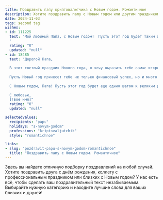 ```yaml
---
title: Поздравить папу криптовалютчика с Новым годом. Романтичное
description: Хотите поздравить папу с Новым годом или другим праздником? Наш ИИ создаст незабываемое поздравление, а вы обязательно выделитесь среди других.  
date: 2024-11-03
tags: second tag
wishes:
- id: 111225
  text: "Мой любимый Папа, с Новым годом!  Пусть этот год будет таким же блестящим и многообещающим, как самая успешная криптовалютная сделка. Пусть твой мир наполнится теплом, любовью и  счастьем, а все твои начинания, как и биткоин, принесут невероятный успех.  Я люблю тебя безмерно и желаю тебе всего самого светлого и прекрасного в Новом году!
  "
  rating: "0"
  updated: "null"
- id: 18485
  text: "Дорогой Папа,
  
  В этот светлый праздник Нового года, я хочу выразить тебе самые искренние поздравления. Пусть каждый новый день приносит тебе радость и успех в твоих увлекательных проектах в мире криптовалют. Твоя страсть и профессионализм вдохновляют меня каждый день.
  
  Пусть Новый год принесет тебе не только финансовый успех, но и много тепла, любви и поддержки от близких. Желаю, чтобы каждый твой шаг на пути к мечте был уверенным и полным оптимизма.
  
  С Новым годом, Папа! Пусть этот год будет еще одним шагом к великим достижениям и счастливым моментам.
  
  С любовью,
  [Твое имя]"
  rating: "0"
  updated: "null"

selectedValues:
  recipients: "papu"
  holidays: "s-novym-godom"
  professions: "kriptovaljutchik"
  style: "romantichnoe"

links:
- slug: "pozdravit-papu-s-novym-godom-romantichnoe"
  title: "Поздравить папу с Новым годом. Романтичное"
---
```


Здесь вы найдете отличную подборку поздравлений на любой случай.
Хотите поздравить друга с днём рождения, коллегу с профессиональным праздником или близких с Новым годом? У нас есть всё, чтобы сделать ваш поздравительный текст незабываемым. Выбирайте нужную категорию и находите лучшие слова для ваших близких и друзей!
